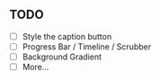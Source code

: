## TODO

* [ ] Style the caption button
* [ ] Progress Bar / Timeline / Scrubber
* [ ] Background Gradient
* [ ] More...